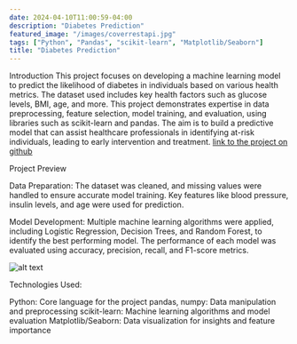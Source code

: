 ```yaml
---
date: 2024-04-10T11:00:59-04:00
description: "Diabetes Prediction"
featured_image: "/images/coverrestapi.jpg"
tags: ["Python", "Pandas", "scikit-learn", "Matplotlib/Seaborn"]
title: "Diabetes Prediction"
---
```


Introduction
This project focuses on developing a machine learning model to predict the likelihood of diabetes in individuals based on various health metrics. The dataset used includes key health factors such as glucose levels, BMI, age, and more. This project demonstrates expertise in data preprocessing, feature selection, model training, and evaluation, using libraries such as scikit-learn and pandas. The aim is to build a predictive model that can assist healthcare professionals in identifying at-risk individuals, leading to early intervention and treatment.
[link to the project on github](https://github.com/KrunalZinzuvadiya/DiabetesPrediction)

Project Preview

Data Preparation:
The dataset was cleaned, and missing values were handled to ensure accurate model training. Key features like blood pressure, insulin levels, and age were used for prediction.

Model Development:
Multiple machine learning algorithms were applied, including Logistic Regression, Decision Trees, and Random Forest, to identify the best performing model. The performance of each model was evaluated using accuracy, precision, recall, and F1-score metrics.

![alt text](/images/image13.png "Overview")

Technologies Used:

Python: Core language for the project
pandas, numpy: Data manipulation and preprocessing
scikit-learn: Machine learning algorithms and model evaluation
Matplotlib/Seaborn: Data visualization for insights and feature importance
